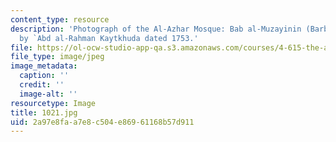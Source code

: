 ```yaml
---
content_type: resource
description: 'Photograph of the Al-Azhar Mosque: Bab al-Muzayinin (Barbers) built
  by `Abd al-Rahman Kaytkhuda dated 1753.'
file: https://ol-ocw-studio-app-qa.s3.amazonaws.com/courses/4-615-the-architecture-of-cairo-spring-2002/2a97e8faa7e8c504e86961168b57d911_1021.jpg
file_type: image/jpeg
image_metadata:
  caption: ''
  credit: ''
  image-alt: ''
resourcetype: Image
title: 1021.jpg
uid: 2a97e8fa-a7e8-c504-e869-61168b57d911
---
```

